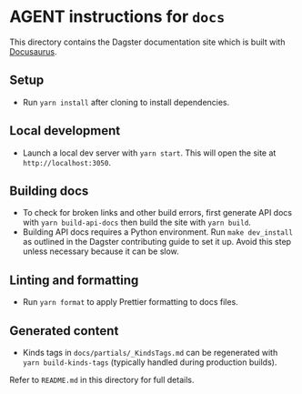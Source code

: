 # AGENT instructions for `docs`

This directory contains the Dagster documentation site which is built with
[Docusaurus](https://docusaurus.io/).

## Setup
- Run `yarn install` after cloning to install dependencies.

## Local development
- Launch a local dev server with `yarn start`. This will open the site at
  `http://localhost:3050`.

## Building docs
- To check for broken links and other build errors, first generate API docs with
  `yarn build-api-docs` then build the site with `yarn build`.
- Building API docs requires a Python environment. Run `make dev_install` as
  outlined in the Dagster contributing guide to set it up. Avoid this step unless necessary because it can be slow.

## Linting and formatting
- Run `yarn format` to apply Prettier formatting to docs files.

## Generated content
- Kinds tags in `docs/partials/_KindsTags.md` can be regenerated with
  `yarn build-kinds-tags` (typically handled during production builds).

Refer to `README.md` in this directory for full details.
